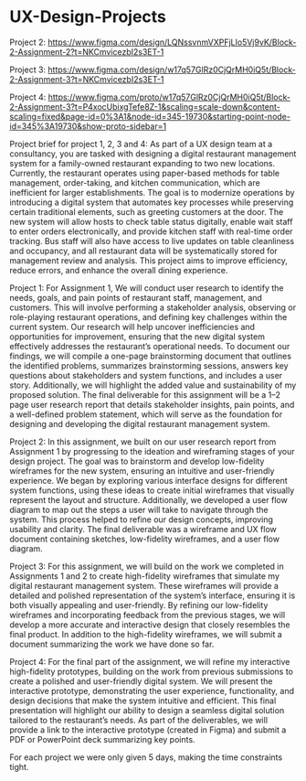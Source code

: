 # UX-Design-Projects

Project 2: https://www.figma.com/design/LQNssvnmVXPFjLIo5Vj9vK/Block-2-Assignment-2?t=NKCmvicezbI2s3ET-1

Project 3: https://www.figma.com/design/w17q57GlRz0CjQrMH0iQ5t/Block-2-Assignment-3?t=NKCmvicezbI2s3ET-1

Project 4: https://www.figma.com/proto/w17q57GlRz0CjQrMH0iQ5t/Block-2-Assignment-3?t=P4xocUbixgTefe8Z-1&scaling=scale-down&content-scaling=fixed&page-id=0%3A1&node-id=345-19730&starting-point-node-id=345%3A19730&show-proto-sidebar=1

Project brief for project 1, 2, 3 and 4: As part of a UX design team at a consultancy, you are tasked with designing a digital restaurant management system for a family-owned restaurant expanding to two new locations. Currently, the restaurant operates using paper-based methods for table management, order-taking, and kitchen communication, which are inefficient for larger establishments. The goal is to modernize operations by introducing a digital system that automates key processes while preserving certain traditional elements, such as greeting customers at the door. The new system will allow hosts to check table status digitally, enable wait staff to enter orders electronically, and provide kitchen staff with real-time order tracking. Bus staff will also have access to live updates on table cleanliness and occupancy, and all restaurant data will be systematically stored for management review and analysis. This project aims to improve efficiency, reduce errors, and enhance the overall dining experience.

Project 1: For Assignment 1, We will conduct user research to identify the needs, goals, and pain points of restaurant staff, management, and customers. This will involve performing a stakeholder analysis, observing or role-playing restaurant operations, and defining key challenges within the current system. Our research will help uncover inefficiencies and opportunities for improvement, ensuring that the new digital system effectively addresses the restaurant’s operational needs. To document our findings, we will compile a one-page brainstorming document that outlines the identified problems, summarizes brainstorming sessions, answers key questions about stakeholders and system functions, and includes a user story. Additionally, we will highlight the added value and sustainability of my proposed solution. The final deliverable for this assignment will be a 1–2 page user research report that details stakeholder insights, pain points, and a well-defined problem statement, which will serve as the foundation for designing and developing the digital restaurant management system.

Project 2: In this assignment, we built on our user research report from Assignment 1 by progressing to the ideation and wireframing stages of your design project. The goal was to brainstorm and develop low-fidelity wireframes for the new system, ensuring an intuitive and user-friendly experience. We began by exploring various interface designs for different system functions, using these ideas to create initial wireframes that visually represent the layout and structure. Additionally, we developed a user flow diagram to map out the steps a user will take to navigate through the system. This process helped to refine our design concepts, improving usability and clarity. The final deliverable was a wireframe and UX flow document containing sketches, low-fidelity wireframes, and a user flow diagram.

Project 3: For this assignment, we will build on the work we completed in Assignments 1 and 2 to create high-fidelity wireframes that simulate my digital restaurant management system. These wireframes will provide a detailed and polished representation of the system’s interface, ensuring it is both visually appealing and user-friendly. By refining our low-fidelity wireframes and incorporating feedback from the previous stages, we will develop a more accurate and interactive design that closely resembles the final product. In addition to the high-fidelity wireframes, we will submit a document summarizing the work we have done so far.

Project 4: For the final part of the assignment, we will refine my interactive high-fidelity prototypes, building on the work from previous submissions to create a polished and user-friendly digital system. We will present the interactive prototype, demonstrating the user experience, functionality, and design decisions that make the system intuitive and efficient. This final presentation will highlight our ability to design a seamless digital solution tailored to the restaurant’s needs. As part of the deliverables, we will provide a link to the interactive prototype (created in Figma) and submit a PDF or PowerPoint deck summarizing key points. 

For each project we were only given 5 days, making the time constraints tight.

